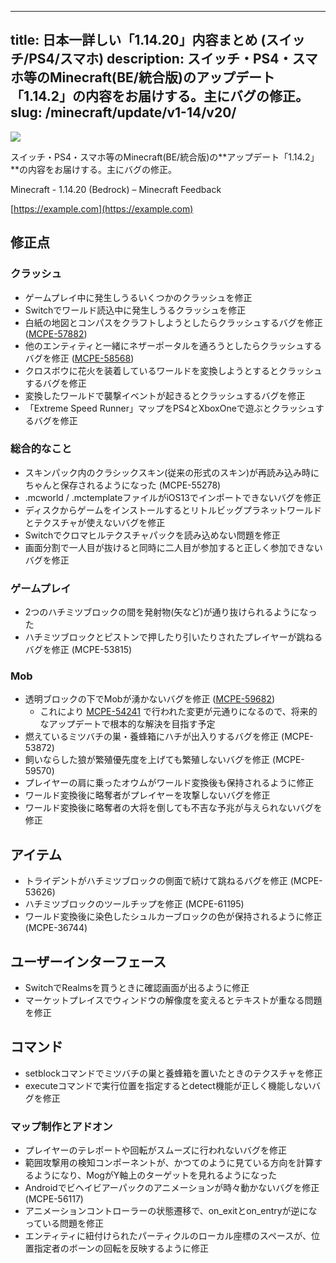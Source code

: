 
---
title: 日本一詳しい「1.14.20」内容まとめ (スイッチ/PS4/スマホ)
description: スイッチ・PS4・スマホ等のMinecraft(BE/統合版)のアップデート「1.14.2」の内容をお届けする。主にバグの修正。
slug: /minecraft/update/v1-14/v20/
---

![](https://cdn-ak.f.st-hatena.com/images/fotolife/s/sasigume/20210208/20210208095807.png)

スイッチ・PS4・スマホ等のMinecraft(BE/統合版)の**アップデート「1.14.2」**の内容をお届けする。主にバグの修正。

Minecraft - 1.14.20 (Bedrock) – Minecraft Feedback

[https://example.com](https://example.com)

## 修正点

### クラッシュ

*   ゲームプレイ中に発生しうるいくつかのクラッシュを修正
*   Switchでワールド読込中に発生しうるクラッシュを修正
*   白紙の地図とコンパスをクラフトしようとしたらクラッシュするバグを修正 ([MCPE-57882](https://bugs.mojang.com/browse/MCPE-57882))
*   他のエンティティと一緒にネザーポータルを通ろうとしたらクラッシュするバグを修正 ([MCPE-58568](https://bugs.mojang.com/browse/MCPE-58568))
*   クロスボウに花火を装着しているワールドを変換しようとするとクラッシュするバグを修正
*   変換したワールドで襲撃イベントが起きるとクラッシュするバグを修正
*   「Extreme Speed Runner」マップをPS4とXboxOneで遊ぶとクラッシュするバグを修正

### 総合的なこと

*   スキンパック内のクラシックスキン(従来の形式のスキン)が再読み込み時にちゃんと保存されるようになった (MCPE-55278)
*   .mcworld / .mctemplateファイルがiOS13でインポートできないバグを修正
*   ディスクからゲームをインストールするとリトルビッグプラネットワールドとテクスチャが使えないバグを修正
*   Switchでクロマヒルテクスチャパックを読み込めない問題を修正
*   画面分割で一人目が抜けると同時に二人目が参加すると正しく参加できないバグを修正

### ゲームプレイ

*   2つのハチミツブロックの間を発射物(矢など)が通り抜けられるようになった 
*   ハチミツブロックとピストンで押したり引いたりされたプレイヤーが跳ねるバグを修正 (MCPE-53815)

### Mob

*   透明ブロックの下でMobが湧かないバグを修正 ([MCPE-59682](https://bugs.mojang.com/browse/MCPE-59682))
    *   これにより [MCPE-54241](https://bugs.mojang.com/browse/MCPE-54241) で行われた変更が元通りになるので、将来的なアップデートで根本的な解決を目指す予定
*   燃えているミツバチの巣・養蜂箱にハチが出入りするバグを修正 (MCPE-53872)
*   飼いならした狼が繁殖優先度を上げても繁殖しないバグを修正 (MCPE-59570)
*   プレイヤーの肩に乗ったオウムがワールド変換後も保持されるように修正
*   ワールド変換後に略奪者がプレイヤーを攻撃しないバグを修正
*   ワールド変換後に略奪者の大将を倒しても不吉な予兆が与えられないバグを修正

## アイテム

*   トライデントがハチミツブロックの側面で続けて跳ねるバグを修正 (MCPE-53626)
*   ハチミツブロックのツールチップを修正 (MCPE-61195)
*   ワールド変換後に染色したシュルカーブロックの色が保持されるように修正 (MCPE-36744)

## ユーザーインターフェース

*   SwitchでRealmsを買うときに確認画面が出るように修正
*   マーケットプレイスでウィンドウの解像度を変えるとテキストが重なる問題を修正

## コマンド

*   setblockコマンドでミツバチの巣と養蜂箱を置いたときのテクスチャを修正
*   executeコマンドで実行位置を指定するとdetect機能が正しく機能しないバグを修正

### マップ制作とアドオン

*   プレイヤーのテレポートや回転がスムーズに行われないバグを修正
*   範囲攻撃用の検知コンポーネントが、かつてのように見ている方向を計算するようになり、MogがY軸上のターゲットを見れるようになった
*   Androidでビヘイビアーパックのアニメーションが時々動かないバグを修正 (MCPE-56117)
*   アニメーションコントローラーの状態遷移で、on\_exitとon\_entryが逆になっている問題を修正
*   エンティティに紐付けられたパーティクルのローカル座標のスペースが、位置指定者のボーンの回転を反映するように修正
